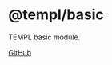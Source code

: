 # @templ/basic

TEMPL basic module.

[GitHub](https://github.com/rjoydip/templ/tree/main/packages/basic)
